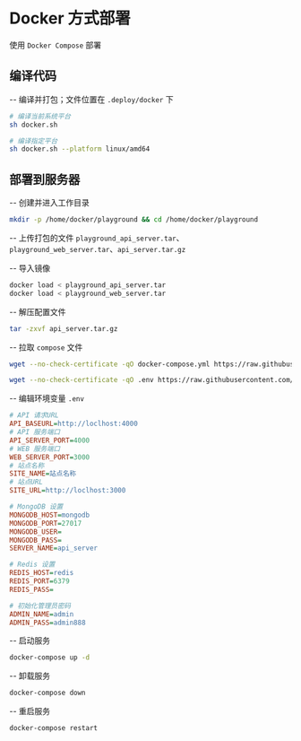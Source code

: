 # Docker 方式部署

使用 `Docker Compose` 部署

## 编译代码

-- 编译并打包；文件位置在 `.deploy/docker` 下

```bash
# 编译当前系统平台
sh docker.sh

# 编译指定平台
sh docker.sh --platform linux/amd64
```

## 部署到服务器

-- 创建并进入工作目录

```bash
mkdir -p /home/docker/playground && cd /home/docker/playground
```

-- 上传打包的文件 `playground_api_server.tar`、`playground_web_server.tar`、`api_server.tar.gz`

-- 导入镜像

```bash
docker load < playground_api_server.tar
docker load < playground_web_server.tar
```

-- 解压配置文件

```bash
tar -zxvf api_server.tar.gz
```

-- 拉取 `compose` 文件

```bash
wget --no-check-certificate -qO docker-compose.yml https://raw.githubusercontent.com/kenote/playground/main/docker/compose.yml

wget --no-check-certificate -qO .env https://raw.githubusercontent.com/kenote/playground/main/docker/.env.example
```

-- 编辑环境变量 `.env`

```ini
# API 请求URL
API_BASEURL=http://loclhost:4000
# API 服务端口
API_SERVER_PORT=4000
# WEB 服务端口
WEB_SERVER_PORT=3000
# 站点名称
SITE_NAME=站点名称
# 站点URL
SITE_URL=http://loclhost:3000

# MongoDB 设置
MONGODB_HOST=mongodb
MONGODB_PORT=27017
MONGODB_USER=
MONGODB_PASS=
SERVER_NAME=api_server

# Redis 设置
REDIS_HOST=redis
REDIS_PORT=6379
REDIS_PASS=

# 初始化管理员密码
ADMIN_NAME=admin
ADMIN_PASS=admin888
```

-- 启动服务

```bash
docker-compose up -d
```

-- 卸载服务

```bash
docker-compose down
```

-- 重启服务

```bash
docker-compose restart
```